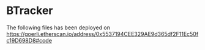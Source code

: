 # BTracker
The following files has been deployed on https://goerli.etherscan.io/address/0x5537194CEE329AE9d365df2F11Ec50fc19D698D8#code 
